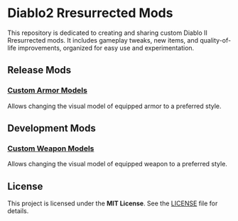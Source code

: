 # Diablo2 Rresurrected Mods

This repository is dedicated to creating and sharing custom Diablo II Rresurrected mods. It includes gameplay tweaks, new items, and quality-of-life improvements, organized for easy use and experimentation.

## Release Mods

### [Custom Armor Models](https://github.com/leewr9/diablo2r-mods/tree/master/mods/CustomArmorModels)

Allows changing the visual model of equipped armor to a preferred style.

## Development Mods

### [Custom Weapon Models](https://github.com/leewr9/diablo2r-mods/tree/master/mods/CustomWeaponModels)

Allows changing the visual model of equipped weapon to a preferred style.

## License

This project is licensed under the **MIT License**. See the [LICENSE](LICENSE) file for details.
